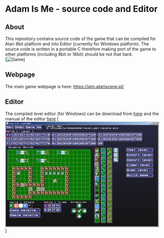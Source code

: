 # Adam Is Me - source code and Editor
## About
This repository contains source code of the game that can be compiled for Atari 8bit platform and into Editor (currently for Windows platform). The source code is written in a portable C therefore making port of the game to other platforms (including 8bit or 16bit) should be not that hard.  
[![Game](https://aim.atariscene.pl/images/s09.png)]
## Webpage
The main game webpage is here: https://aim.atariscene.pl/
## Editor
The compiled level editor (for Windows) can be download from [here](https://github.com/ilmenit/AdamIsMe/raw/master/AIM-Editor-2021-08-09.zip) and the manual of the editor [here](https://github.com/ilmenit/AdamIsMe/raw/master/Adam%20Is%20Me%20-%20Editor.docx)
[![Editor](https://github.com/ilmenit/AdamIsMe/raw/master/editor.png)]
